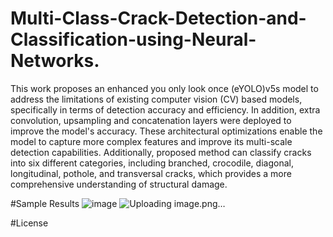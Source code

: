 # Multi-Class-Crack-Detection-and-Classification-using-Neural-Networks.

This work proposes an enhanced you only look once (eYOLO)v5s model to address the limitations of existing computer vision (CV) based models, specifically in terms of detection accuracy and efficiency. In addition, extra convolution, upsampling and concatenation layers were deployed to improve the model's accuracy. These architectural optimizations enable the model to capture more complex features and improve its multi-scale detection capabilities. Additionally, proposed method can classify cracks into six different categories, including branched, crocodile, diagonal, longitudinal, pothole, and transversal cracks, which provides a more comprehensive understanding of structural damage.

#Sample Results
![image](https://github.com/user-attachments/assets/09717c6b-8263-4251-8661-83a7ce0ffbdb)
![Uploading image.png…]()



#License

